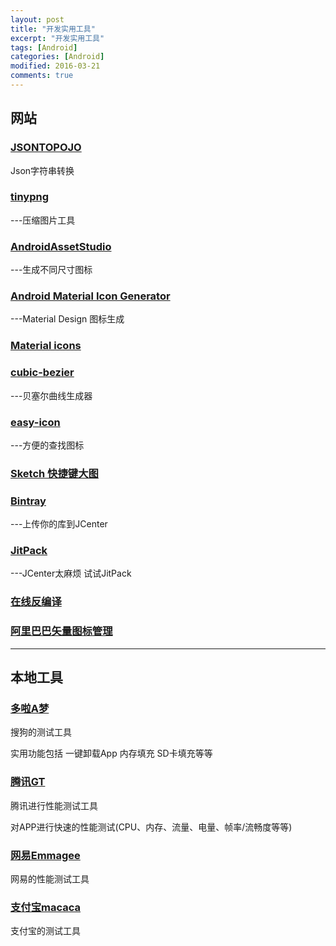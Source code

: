 ```yaml
---
layout: post
title: "开发实用工具"
excerpt: "开发实用工具"
tags: [Android]
categories: [Android]
modified: 2016-03-21
comments: true
---
```


## 网站

### [JSONTOPOJO](http://www.jsonschema2pojo.org/)

Json字符串转换


### [tinypng](https://tinypng.com/)

 ---压缩图片工具
 
 

### [AndroidAssetStudio](http://romannurik.github.io/AndroidAssetStudio/index.html)

 ---生成不同尺寸图标
 
### [Android Material Icon Generator](http://bitdroid.de/Android-Material-Icon-Generator/#icon-picker) 
 ---Material Design 图标生成  
 
### [Material icons](https://design.google.com/icons/) 
 

### [cubic-bezier](http://cubic-bezier.com/)

 ---贝塞尔曲线生成器

 
### [easy-icon](http://www.easyicon.net/)

 ---方便的查找图标
 

### [Sketch 快捷键大图](http://ww3.sinaimg.cn/large/6ccf7929jw1f2p9d737rfj22wu16wayc.jpg)



### [Bintray](https://bintray.com/)

 ---上传你的库到JCenter
 
 
 
### [JitPack](https://jitpack.io/) 

 ---JCenter太麻烦 试试JitPack
 
 
### [在线反编译](http://www.decompileandroid.com/) 


### [阿里巴巴矢量图标管理](http://iconfont.cn/)


----

## 本地工具

### [多啦A梦](http://duola.sogou.com/)

搜狗的测试工具

实用功能包括 一键卸载App 内存填充 SD卡填充等等



### [腾讯GT](https://github.com/TencentOpen/GT)

腾讯进行性能测试工具 

对APP进行快速的性能测试(CPU、内存、流量、电量、帧率/流畅度等等)



### [网易Emmagee](https://github.com/NetEase/Emmagee)

网易的性能测试工具



### [支付宝macaca](http://macacajs.github.io/macaca/)

支付宝的测试工具
